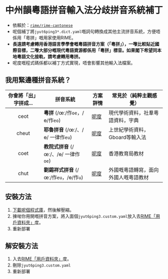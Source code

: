 # 中州韻粵語拼音輸入法分歧拼音系統補丁
* 依賴於：[`rime/rime-cantonese`](github.com/rime/rime-cantonese)
* 呢個補丁將`jyut6ping3*.dict.yaml`嘅詞句轉換成其他主流拼音系統，方便唔係用「粵拼」嘅用家使用RIME。
* **長遠請考慮轉用香港語言學學會嘅粵語拼音方案（「粵拼」），一嚟比較貼近國際音標，二嚟大部分嘅現代粵語資源都係用「粵拼」標音。如果閣下希望同本地粵語文化接軌，請考慮轉用粵拼。**
* 呢度嘅程式碼係都以補丁方式實現，唔會影響其他輸入法檔案。

## 我用緊邊種拼音系統？
 你會將「出」字拼成... | 拼音系統  | 方案詳情 | 常見於（純粹主觀感覺）
 :-------------: | ------------- | --------- | --------
 ceot       | **粵拼** (/œː/作`oe`，/ɵ/作`eo`)| [呢度](https://zh.wikipedia.org/zh-hk/%E9%A6%99%E6%B8%AF%E8%AA%9E%E8%A8%80%E5%AD%B8%E5%AD%B8%E6%9C%83%E7%B2%B5%E8%AA%9E%E6%8B%BC%E9%9F%B3%E6%96%B9%E6%A1%88) | 現代學術資料，社羣粵語資料，字典
 cheut      | **耶魯拼音** (/œː/、/ɵ/ 一律作`eu`)| [呢度](https://zh.wikipedia.org/wiki/%E8%80%B6%E9%AD%AF%E6%8B%BC%E9%9F%B3#%E7%B2%A4%E8%AF%AD%E8%80%B6%E9%B2%81%E6%8B%BC%E9%9F%B3) | 上世紀學術資料，Gboard等輸入法
 coet       | **教院式拼音** (/œː/、/ɵ/ 一律作`oe`)| [呢度](https://zh.wikipedia.org/wiki/%E6%95%99%E8%82%B2%E5%AD%B8%E9%99%A2%E6%8B%BC%E9%9F%B3%E6%96%B9%E6%A1%88) | 香港教育局教材
 chut       | **劉錫祥式拼音** (/œː/作`eu`，/ɵ/作`u`) | [呢度](https://zh.wikipedia.org/wiki/%E5%8A%89%E9%8C%AB%E7%A5%A5%E6%8B%BC%E9%9F%B3) | 外國嘅粵語轉寫，面向外國人嘅粵語教材

## 安裝方法
1. [下載呢個程式庫](https://github.com/tanxpyox/rime-cantonese-schemes/archive/master.zip)，然後解壓縮。
2. 揀啱你用開嘅拼音方案，將入面個`jyut6ping3.custom.yaml`放入去[RIME「用戶資料夾」](https://github.com/rime/home/wiki/UserData)度。
3. 重新部署

## 解安裝方法
1. 入去[RIME「用戶資料夾」](https://github.com/rime/home/wiki/UserData)度。
2. 刪除`jyut6ping3.custom.yaml`
3. 重新部署
